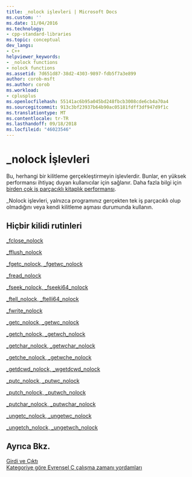 ```yaml
---
title: _nolock işlevleri | Microsoft Docs
ms.custom: ''
ms.date: 11/04/2016
ms.technology:
- cpp-standard-libraries
ms.topic: conceptual
dev_langs:
- C++
helpviewer_keywords:
- _nolock functions
- nolock functions
ms.assetid: 7d651d87-38d2-4303-9897-fdb5f7a3e899
author: corob-msft
ms.author: corob
ms.workload:
- cplusplus
ms.openlocfilehash: 55141ac6b95a045bd248fbcb3008cde6cb4a70a4
ms.sourcegitcommit: 913c3bf23937b64b90ac05181fdff3df947d9f1c
ms.translationtype: MT
ms.contentlocale: tr-TR
ms.lasthandoff: 09/18/2018
ms.locfileid: "46023546"
---
```

# <a name="nolock-functions"></a>_nolock İşlevleri

Bu, herhangi bir kilitleme gerçekleştirmeyin işlevlerdir. Bunlar, en yüksek performansı ihtiyaç duyan kullanıcılar için sağlanır. Daha fazla bilgi için [birden çok iş parçacıklı kitaplık performansı](../c-runtime-library/multithreaded-libraries-performance.md).

_Nolock işlevleri, yalnızca programınız gerçekten tek iş parçacıklı olup olmadığını veya kendi kilitleme aşması durumunda kullanın.

## <a name="no-lock-routines"></a>Hiçbir kilidi rutinleri

[_fclose_nolock](../c-runtime-library/reference/fclose-nolock.md)

[_fflush_nolock](../c-runtime-library/reference/fflush-nolock.md)

[_fgetc_nolock, _fgetwc_nolock](../c-runtime-library/reference/fgetc-nolock-fgetwc-nolock.md)

[_fread_nolock](../c-runtime-library/reference/fread-nolock.md)

[_fseek_nolock, _fseeki64_nolock](../c-runtime-library/reference/fseek-nolock-fseeki64-nolock.md)

[_ftell_nolock, _ftelli64_nolock](../c-runtime-library/reference/ftell-nolock-ftelli64-nolock.md)

[_fwrite_nolock](../c-runtime-library/reference/fwrite-nolock.md)

[_getc_nolock, _getwc_nolock](../c-runtime-library/reference/getc-nolock-getwc-nolock.md)

[_getch_nolock, _getwch_nolock](../c-runtime-library/reference/getch-nolock-getwch-nolock.md)

[_getchar_nolock, _getwchar_nolock](../c-runtime-library/reference/getchar-nolock-getwchar-nolock.md)

[_getche_nolock, _getwche_nolock](../c-runtime-library/reference/getche-nolock-getwche-nolock.md)

[_getdcwd_nolock, _wgetdcwd_nolock](../c-runtime-library/reference/getdcwd-nolock-wgetdcwd-nolock.md)

[_putc_nolock, _putwc_nolock](../c-runtime-library/reference/putc-nolock-putwc-nolock.md)

[_putch_nolock, _putwch_nolock](../c-runtime-library/reference/putch-nolock-putwch-nolock.md)

[_putchar_nolock, _putwchar_nolock](../c-runtime-library/reference/putchar-nolock-putwchar-nolock.md)

[_ungetc_nolock, _ungetwc_nolock](../c-runtime-library/reference/ungetc-nolock-ungetwc-nolock.md)

[_ungetch_nolock, _ungetwch_nolock](../c-runtime-library/reference/ungetch-ungetwch-ungetch-nolock-ungetwch-nolock.md)

## <a name="see-also"></a>Ayrıca Bkz.

[Girdi ve Çıktı](../c-runtime-library/input-and-output.md)<br/>
[Kategoriye göre Evrensel C çalışma zamanı yordamları](../c-runtime-library/run-time-routines-by-category.md)<br/>
